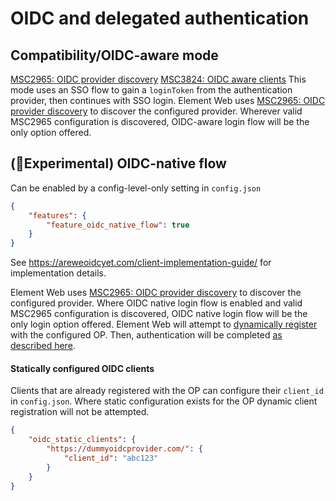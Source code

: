 # OIDC and delegated authentication

## Compatibility/OIDC-aware mode

[MSC2965: OIDC provider discovery](https://github.com/matrix-org/matrix-spec-proposals/pull/2965)
[MSC3824: OIDC aware clients](https://github.com/matrix-org/matrix-spec-proposals/pull/3824)
This mode uses an SSO flow to gain a `loginToken` from the authentication provider, then continues with SSO login.
Element Web uses [MSC2965: OIDC provider discovery](https://github.com/matrix-org/matrix-spec-proposals/pull/2965) to discover the configured provider.
Wherever valid MSC2965 configuration is discovered, OIDC-aware login flow will be the only option offered.

## (🧪Experimental) OIDC-native flow

Can be enabled by a config-level-only setting in `config.json`

```json
{
    "features": {
        "feature_oidc_native_flow": true
    }
}
```

See https://areweoidcyet.com/client-implementation-guide/ for implementation details.

Element Web uses [MSC2965: OIDC provider discovery](https://github.com/matrix-org/matrix-spec-proposals/pull/2965) to discover the configured provider.
Where OIDC native login flow is enabled and valid MSC2965 configuration is discovered, OIDC native login flow will be the only login option offered.
Element Web will attempt to [dynamically register](https://openid.net/specs/openid-connect-registration-1_0.html) with the configured OP.
Then, authentication will be completed [as described here](https://areweoidcyet.com/client-implementation-guide/).

#### Statically configured OIDC clients

Clients that are already registered with the OP can configure their `client_id` in `config.json`.
Where static configuration exists for the OP dynamic client registration will not be attempted.

```json
{
    "oidc_static_clients": {
        "https://dummyoidcprovider.com/": {
            "client_id": "abc123"
        }
    }
}
```
